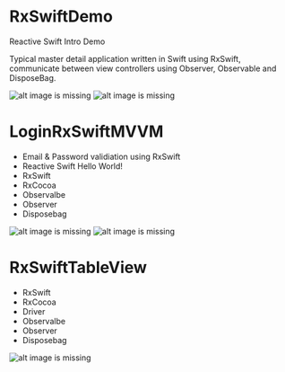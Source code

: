 # RxSwiftDemo
Reactive Swift Intro Demo

Typical master detail application written in Swift using RxSwift, communicate between view controllers using Observer, Observable and DisposeBag.

![alt image is missing](https://res.cloudinary.com/atifcloud/image/upload/c_scale,h_712/v1565079054/1_gxlzgw.png)
![alt image is missing](https://res.cloudinary.com/atifcloud/image/upload/c_scale,h_712/v1565079054/2_vdhlzi.png)

# LoginRxSwiftMVVM
- Email & Password validiation using RxSwift
- Reactive Swift Hello World!
- RxSwift
- RxCocoa
- Observalbe
- Observer
- Disposebag

![alt image is missing](https://res.cloudinary.com/atifcloud/image/upload/c_scale,h_700/v1565168130/1_pd35qg.png)
![alt image is missing](https://res.cloudinary.com/atifcloud/image/upload/c_scale,h_700/v1565168133/2_pxxgqi.png)



# RxSwiftTableView
- RxSwift
- RxCocoa
- Driver
- Observalbe
- Observer
- Disposebag

![alt image is missing](https://res.cloudinary.com/atifcloud/image/upload/c_scale,h_700/v1565245275/3_hhwdsi.png)

